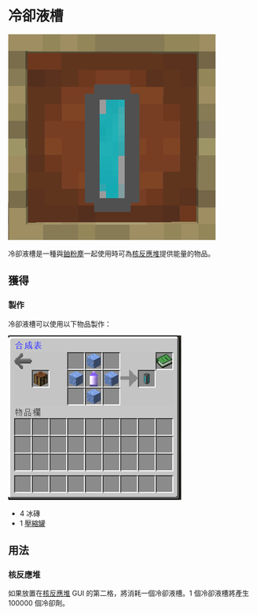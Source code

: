 # 冷卻液槽

![](<../.gitbook/assets/image (168).png>)

冷卻液槽是一種與[鈾粉塵](uranium-dust.md)一起使用時可為[核反應堆](nuclear-reactor.md)提供能量的物品。

## 獲得

### 製作

冷卻液槽可以使用以下物品製作：

![](<../.gitbook/assets/image (167).png>)

* 4 冰磚
* 1 [壓縮罐](compressed-tank.md)

## 用法

### 核反應堆

如果放置在[核反應堆](nuclear-reactor.md) GUI 的第二格，將消耗一個冷卻液槽。1 個冷卻液槽將產生 100000 個冷卻劑。
